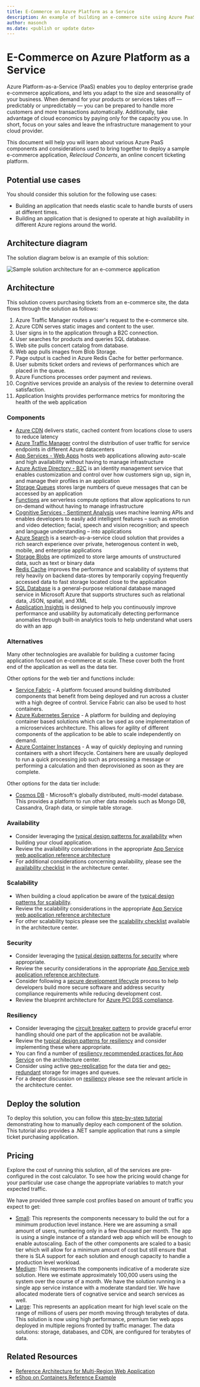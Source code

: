 ```yaml
---
title: E-Commerce on Azure Platform as a Service
description: An example of building an e-commerce site using Azure PaaS components
author: masonch
ms.date: <publish or update date>
---
```

# E-Commerce on Azure Platform as a Service

Azure Platform-as-a-Service (PaaS) enables you to deploy enterprise grade e-commerce applications, and lets you adapt to the size and seasonality of your business. When demand for your products or services takes off — predictably or unpredictably — you can be prepared to handle more customers and more transactions automatically. Additionally, take advantage of cloud economics by paying only for the capacity you use. In short, focus on your sales and leave the infrastructure management to your cloud provider.

This document will help you will learn about various Azure PaaS components and considerations used to bring together to deploy a sample e-commerce application, *Relecloud Concerts*, an online concert ticketing platform.

## Potential use cases

You should consider this solution for the following use cases:

* Building an application that needs elastic scale to handle bursts of users at different times.
* Building an application that is designed to operate at high availability in different Azure regions around the world.

## Architecture diagram

The solution diagram below is an example of this solution:

![Sample solution architecture for an e-commerce application][architecture-diagram]

## Architecture

This solution covers purchasing tickets from an e-commerce site, the data flows through the solution as follows:

1. Azure Traffic Manager routes a user's request to the e-commerce site.
2. Azure CDN serves static images and content to the user.
3. User signs in to the application through a B2C connection.
4. User searches for products and queries SQL database.
5. Web site pulls concert catalog from database. 
6. Web app pulls images from Blob Storage. 
7. Page output is cached in Azure Redis Cache for better performance.
8. User submits ticket orders and reviews of performances which are placed in the queue.
9. Azure Functions processes order payment and reviews.
10. Cognitive services provide an analysis of the review to determine overall satisfaction.
11. Application Insights provides performance metrics for monitoring the health of the web application

### Components

* [Azure CDN][docs-cdn] delivers static, cached content from locations close to users to reduce latency
* [Azure Traffic Manager][docs-traffic-manager] control the distribution of user traffic for service endpoints in different Azure datacenters
* [App Services - Web Apps][docs-webapps] hosts web applications allowing auto-scale and high availability without having to manage infrastructure
* [Azure Active Directory - B2C][docs-b2c] is an identity management service that enables customization and control over how customers sign up, sign in, and manage their profiles in an application
* [Storage Queues][docs-storage-queues] stores large numbers of queue messages that can be accessed by an application
* [Functions][docs-functions] are serverless compute options that allow applications to run on-demand without having to manage infrastructure
* [Cognitive Services - Sentiment Analysis][docs-sentiment-analysis] uses machine learning APIs and enables developers to easily add intelligent features – such as emotion and video detection; facial, speech and vision recognition; and speech and language understanding – into applications
* [Azure Search][docs-search] is a search-as-a-service cloud solution that provides a rich search experience over private, heterogenous content in web, mobile, and enterprise applications
* [Storage Blobs][docs-storage-blobs] are optimized to store large amounts of unstructured data, such as text or binary data
* [Redis Cache][docs-redis-cache] improves the performance and scalability of systems that rely heavily on backend data-stores by temporarily copying frequently accessed data to fast storage located close to the application
* [SQL Database][docs-sql-database] is a general-purpose relational database managed service in Microsoft Azure that supports structures such as relational data, JSON, spatial, and XML
* [Application Insights][docs-application-insights] is designed to help you continuously improve performance and usability by automatically detecting performance anomalies through built-in analytics tools to help understand what users do with an app 

### Alternatives

Many other technologies are available for building a customer facing application focused on e-commerce at scale. These cover both the front end of the application as well as the data tier.

Other options for the web tier and functions include:

* [Service Fabric][docs-service-fabric] - A platform focused around building distributed components that benefit from being deployed and run across a cluster with a high degree of control. Service Fabric can also be used to host containers.
* [Azure Kubernetes Service][docs-kubernetes-service] - A platform for building and deploying container based solutions which can be used as one implementation of a microservices architecture. This allows for agility of different components of the application to be able to scale independently on demand.
* [Azure Container Instances][docs-container-instances] - A way of quickly deploying and running containers with a short lifecycle. Containers here are usually deployed to run a quick processing job such as processing a message or performing a calculation and then deprovisioned as soon as they are complete.

Other options for the data tier include:

* [Cosmos DB][docs-cosmosdb] - Microsoft's globally distributed, multi-model database. This provides a platform to run other data models such as Mongo DB, Cassandra, Graph data, or simple table storage.

### Availability

* Consider leveraging the [typical design patterns for availability][design-patterns-availability] when building your cloud application.
* Review the availability considerations in the appropriate [App Service web application reference architecture][app-service-reference-architecture]
* For additional considerations concerning availability, please see the [availability checklist][availability] in the architecture center.

### Scalability

* When building a cloud application be aware of the [typical design patterns for scalability][design-patterns-scalability].
* Review the scalability considerations in the appropriate [App Service web application reference architecture][app-service-reference-architecture]
* For other scalability topics please see the [scalability checklist][scalability] available in the architecture center.

### Security

* Consider leveraging the [typical design patterns for security][design-patterns-security] where appropriate.
* Review the security considerations in the appropriate [App Service web application reference architecture][app-service-reference-architecture].
* Consider following a [secure development lifecycle][secure-development] process to help developers build more secure software and address security compliance requirements while reducing development cost.
* Review the blueprint architecture for [Azure PCI DSS compliance][pci-dss-blueprint].

### Resiliency

* Consider leveraging the [circuit breaker pattern][circuit-breaker] to provide graceful error handling should one part of the application not be available.
* Review the [typical design patterns for resiliency][design-patterns-resiliency] and consider implementing these where appropriate.
* You can find a number of [resiliency recommended practices for App Service][resiliency-app-service] on the architecture center.
* Consider using active [geo-replication][sql-geo-replication] for the data tier and [geo-redundant][storage-geo-redudancy] storage for images and queues.
* For a deeper discussion on [resiliency][resiliency] please see the relevant article in the architecture center.

## Deploy the solution

To deploy this solution, you can follow this [step-by-step tutorial][end-to-end-walkthrough] demonstrating how to manually deploy each component of the solution. This tutorial also provides a .NET sample application that runs a simple ticket purchasing application. 

## Pricing

Explore the cost of running this solution, all of the services are pre-configured in the cost calculator. To see how the pricing would change for your particular use case change the appropriate variables to match your expected traffic.

We have provided three sample cost profiles based on amount of traffic you expect to get:

* [Small][small-pricing]: This represents the components necessary to build the out for a minimum production level instance. Here we are assuming a small amount of users, numbering only in a few thousand per month. The app is using a single instance of a standard web app which will be enough to enable autoscaling. Each of the other components are scaled to a basic tier which will allow for a minimum amount of cost but still ensure that there is SLA support for each solution and enough capacity to handle a production level workload.
* [Medium][medium-pricing]: This represents the components indicative of a moderate size solution. Here we estimate approximately 100,000 users using the system over the course of a month. We have the solution running in a single app service instance with a moderate standard tier. We have allocated moderate tiers of cognative service and search services as well.
* [Large][large-pricing]: This represents an application meant for high level scale on the range of millions of users per month moving through terabytes of data. This solution is now using high performance, premium tier web apps deployed in multiple regions fronted by traffic manager. The data solutions: storage, databases, and CDN, are configured for terabytes of data.

## Related Resources

* [Reference Architecture for Multi-Region Web Application][multi-region-web-app]
* [eShop on Containers Reference Example][microservices-ecommerce]

<!-- links -->
[small-pricing]: https://azure.com/e/90fbb6a661a04888a57322985f9b34ac
[medium-pricing]: https://azure.com/e/38d5d387e3234537b6859660db1c9973
[large-pricing]: https://azure.com/e/f07f99b6c3134803a14c9b43fcba3e2f
[app-service-reference-architecture]: https://docs.microsoft.com/en-us/azure/architecture/reference-architectures/app-service-web-app/
[architecture-diagram]: ./media/architecture-diagram-ecommerce-solution.png
[availability]: https://docs.microsoft.com/en-us/azure/architecture/checklist/availability
[circuit-breaker]: https://docs.microsoft.com/en-us/azure/architecture/patterns/circuit-breaker
[design-patterns-availability]: https://docs.microsoft.com/en-us/azure/architecture/patterns/category/availability
[design-patterns-resiliency]: https://docs.microsoft.com/en-us/azure/architecture/patterns/category/resiliency
[design-patterns-scalability]: https://docs.microsoft.com/en-us/azure/architecture/patterns/category/performance-scalability
[design-patterns-security]: https://docs.microsoft.com/en-us/azure/architecture/patterns/category/security
[docs-application-insights]: https://docs.microsoft.com/en-us/azure/application-insights/app-insights-overview
[docs-b2c]: https://docs.microsoft.com/en-us/azure/active-directory-b2c/active-directory-b2c-overview
[docs-cdn]: https://docs.microsoft.com/en-us/azure/cdn/cdn-overview
[docs-container-instances]: https://docs.microsoft.com/en-us/azure/container-instances/
[docs-kubernetes-service]: https://docs.microsoft.com/en-us/azure/aks/
[docs-cosmosdb]: https://docs.microsoft.com/en-us/azure/cosmos-db/
[docs-functions]: https://docs.microsoft.com/en-us/azure/azure-functions/functions-overview
[docs-redis-cache]: https://docs.microsoft.com/en-us/azure/redis-cache/cache-overview
[docs-search]: https://docs.microsoft.com/en-us/azure/search/search-what-is-azure-search
[docs-service-fabric]: https://docs.microsoft.com/en-us/azure/service-fabric/
[docs-sentiment-analysis]: https://docs.microsoft.com/en-us/azure/cognitive-services/welcome
[docs-sql-database]: https://docs.microsoft.com/en-us/azure/sql-database/sql-database-technical-overview
[docs-storage-blobs]: https://docs.microsoft.com/en-us/azure/storage/blobs/storage-blobs-introduction
[docs-storage-queues]: https://docs.microsoft.com/en-us/azure/storage/queues/storage-queues-introduction
[docs-traffic-manager]: https://docs.microsoft.com/en-us/azure/traffic-manager/traffic-manager-overview
[docs-webapps]: https://docs.microsoft.com/en-us/azure/app-service/app-service-web-overview
[end-to-end-walkthrough]: https://github.com/Azure/fta-customerfacingapps/tree/master/ecommerce/articles
[microservices-ecommerce]: https://github.com/dotnet-architecture/eShopOnContainers
[multi-region-web-app]: https://docs.microsoft.com/en-us/azure/architecture/reference-architectures/app-service-web-app/multi-region
[pci-dss-blueprint]: https://docs.microsoft.com/en-us/azure/security/blueprints/payment-processing-blueprint
[resiliency-app-service]: https://docs.microsoft.com/en-us/azure/architecture/checklist/resiliency-per-service#app-service
[resiliency]: https://docs.microsoft.com/en-us/azure/architecture/checklist/resiliency
[scalability]: https://docs.microsoft.com/en-us/azure/architecture/checklist/scalability
[secure-development]: https://www.microsoft.com/en-us/SDL/process/design.aspx
[sql-geo-replication]: https://docs.microsoft.com/en-us/azure/sql-database/sql-database-geo-replication-overview
[storage-geo-redudancy]: https://docs.microsoft.com/en-us/azure/storage/common/storage-redundancy-grs